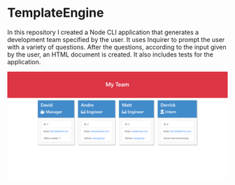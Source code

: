 # TemplateEngine

In this repository I created a Node CLI application that generates a development team specified by the user. It uses Inquirer to prompt the user with a variety of questions. After the questions, according to the input given by the user, an HTML document is created. It also includes tests for the application.

![Template Engine](templateengine.png)
